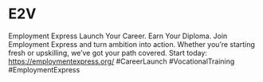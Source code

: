 # E2V
Employment Express
 Launch Your Career. Earn Your Diploma.
Join Employment Express and turn ambition into action. Whether you’re starting fresh or
upskilling, we’ve got your path covered.
 Start today: https://employmentexpress.org/
#CareerLaunch #VocationalTraining #EmploymentExpress
